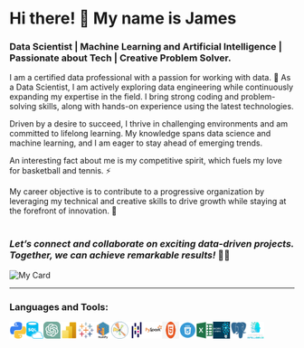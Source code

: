 # Hi there! 👋 My name is James 

### Data Scientist | Machine Learning and Artificial Intelligence | Passionate about Tech | Creative Problem Solver.


I am a certified data professional with a passion for working with data. 🔭 As a Data Scientist, I am actively exploring data engineering while continuously expanding my expertise in the field. I bring strong coding and problem-solving skills, along with hands-on experience using the latest technologies.

Driven by a desire to succeed, I thrive in challenging environments and am committed to lifelong learning. My knowledge spans data science and machine learning, and I am eager to stay ahead of emerging trends.

An interesting fact about me is my competitive spirit, which fuels my love for basketball and tennis. ⚡

My career objective is to contribute to a progressive organization by leveraging my technical and creative skills to drive growth while staying at the forefront of innovation. 🌟
<br><br>

### *Let’s connect and collaborate on exciting data-driven projects. Together, we can achieve remarkable results!* 🚀🚀

<img src="https://github.com/user-attachments/assets/0697a690-75ef-4b42-a73b-5a83cdaa2caf" alt="My Card" width="600" height="150">


<!--  <h3>Connect :</h3> -->
<div align="left">
 
<hr>


### Languages and Tools:

<img align="left" alt="python" width="30px" height="30px" src="Database_Files/python .png" />
<img align="left" alt="sql" width="30px" height="30px" src="Database_Files/SQL.png" />
<img align="left" alt="ChatGPT" width="30px" height="30px" src="Database_Files/ChatGPT.png" />
<img align="left" alt="PowerBI" width="30px" height="30px" src="Database_Files/PowerBI .png" />
<img align="left" alt="tableau" width="30px" height="30px" src="Database_Files/tableau .png" />
<img align="left" alt="numpy" width="30px" height="30px" src="Database_Files/numpy .png" />
<img align="left" alt="matplotlib" width="30px" height="30px" src="Database_Files/matplotlib.png" />
<img align="left" alt="pandas" width="30px" height="30px" src="Database_Files/pandas .png" />
<img align="left" alt="PySpark" width="30px" height="30px" src="Database_Files/pyspark .png" />
<img align="left" alt="html" width="30px" height="30px" src="Database_Files/html.jpg" />
<img align="left" alt="css" width="30px" height="30px" src="Database_Files/css.png" />
<img align="left" alt="Excel" width="30px" height="30px" src="Database_Files/excel .png" />
<img align="left" alt="machine-learning" width="30px" height="30px" src="Database_Files/machine-learning.png" />
<img align="left" alt="PostgreSQL" width="30px" height="30px" src="Database_Files/postgresql .png" />
<img align="left" alt="ai" width="30px" height="30px" src="Database_Files/ai.png" />

<br>
<br>
